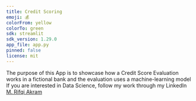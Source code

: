 ```yaml
---
title: Credit Scoring
emoji: 💰
colorFrom: yellow
colorTo: green
sdk: streamlit
sdk_version: 1.29.0
app_file: app.py
pinned: false
license: mit
---
```


The purpose of this App is to showcase how a Credit Score Evaluation works in a fictional bank and the evaluation uses a machine-learning model
If you are interested in Data Science, follow my work through my LinkedIn [M. Rifqi Akram](https://www.linkedin.com/in/m-rifqi-akram/)
